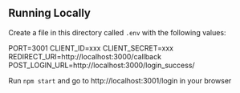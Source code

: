 
## Running Locally
Create a file in this directory called `.env` with the following values:

PORT=3001
CLIENT_ID=xxx
CLIENT_SECRET=xxx
REDIRECT_URI=http://localhost:3000/callback
POST_LOGIN_URL=http://localhost:3000/login_success/

Run `npm start` and go to http://localhost:3001/login in your browser